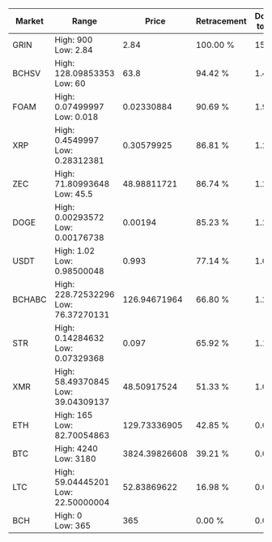 | Market | Range | Price| Retracement | Doubles to 50% |
| --- | --- | --- | --- | --- |
| GRIN | High: 900<br />Low: 2.84 | 2.84 | 100.00 % | 158.95 |
| BCHSV | High: 128.09853353<br />Low: 60 | 63.8 | 94.42 % | 1.47 |
| FOAM | High: 0.07499997<br />Low: 0.018 | 0.02330884 | 90.69 % | 1.99 |
| XRP | High: 0.4549997<br />Low: 0.28312381 | 0.30579925 | 86.81 % | 1.21 |
| ZEC | High: 71.80993648<br />Low: 45.5 | 48.98811721 | 86.74 % | 1.20 |
| DOGE | High: 0.00293572<br />Low: 0.00176738 | 0.00194 | 85.23 % | 1.21 |
| USDT | High: 1.02<br />Low: 0.98500048 | 0.993 | 77.14 % | 1.01 |
| BCHABC | High: 228.72532296<br />Low: 76.37270131 | 126.94671964 | 66.80 % | 1.20 |
| STR | High: 0.14284632<br />Low: 0.07329368 | 0.097 | 65.92 % | 1.11 |
| XMR | High: 58.49370845<br />Low: 39.04309137 | 48.50917524 | 51.33 % | 1.01 |
| ETH | High: 165<br />Low: 82.70054863 | 129.73336905 | 42.85 % | 0.00 |
| BTC | High: 4240<br />Low: 3180 | 3824.39826608 | 39.21 % | 0.00 |
| LTC | High: 59.04445201<br />Low: 22.50000004 | 52.83869622 | 16.98 % | 0.00 |
| BCH | High: 0<br />Low: 365 | 365 | 0.00 % | 0.00 |
